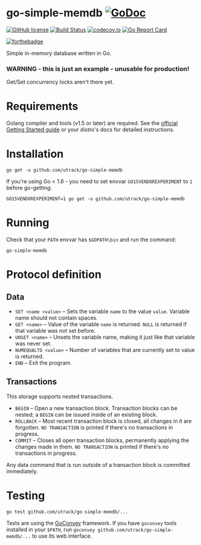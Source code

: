 # go-simple-memdb [![GoDoc](https://godoc.org/github.com/utrack/go-simple-memdb?status.svg)](https://godoc.org/github.com/utrack/go-simple-memdb)
[![GitHub license](https://img.shields.io/badge/license-MIT-blue.svg)](https://github.com/utrack/go-simple-memdb/blob/master/LICENSE)
[![Build Status](https://travis-ci.org/utrack/go-simple-memdb.svg)](https://travis-ci.org/utrack/go-simple-memdb)
[![codecov.io](https://codecov.io/github/utrack/go-simple-memdb/coverage.svg?branch=master)](https://codecov.io/github/utrack/go-simple-memdb?branch=master)
[![Go Report Card](http://goreportcard.com/badge/utrack/go-simple-memdb)](http://goreportcard.com/report/utrack/go-simple-memdb)

[![forthebadge](http://forthebadge.com/images/badges/made-with-crayons.svg)](http://forthebadge.com)

Simple in-memory database written in Go.

### WARNING - this is just an example - unusable for production!
Get/Set concurrency locks aren't there yet.

# Requirements
Golang compiler and tools (v1.5 or later) are required. See the [official Getting Started guide](https://golang.org/doc/install) or your distro's docs for detailed instructions.

# Installation
```
go get -u github.com/utrack/go-simple-memdb
```
If you're using Go < 1.6 - you need to set envvar `GO15VENDOREXPERIMENT` to `1` before go-getting:
```
GO15VENDOREXPERIMENT=1 go get -u github.com/utrack/go-simple-memdb
```

# Running
Check that your `PATH` envvar has `$GOPATH\bin` and run the command:
```
go-simple-memdb
```

# Protocol definition

## Data
* `SET <name <value>` – Sets the variable `name` to the value `value`. Variable name should not contain spaces.
* `GET <name>` – Value of the variable `name` is returned. `NULL` is returned if that variable was not set before.
* `UNSET <name>` – Unsets the variable name, making it just like that variable was never set.
* `NUMEQUALTO <value>` – Number of variables that are currently set to value is returned.
* `END` – Exit the program.

## Transactions
This storage supports nested transactions.
* `BEGIN` – Open a new transaction block. Transaction blocks can be nested; a `BEGIN` can be issued inside of an existing block.
* `ROLLBACK` – Most recent transaction block is closed, all changes in it are forgotten. `NO TRANSACTION` is printed if there's no transactions in progress.
* `COMMIT` – Closes all open transaction blocks, permanently applying the changes made in them. `NO TRANSACTION` is printed if there's no transactions in progress.

Any data command that is run outside of a transaction block is committed immediately.

# Testing
```
go test github.com/utrack/go-simple-memdb/...
```
Tests are using the [GoConvey](https://github.com/smartystreets/goconvey) framework. If you have `goconvey` tools installed in your `$PATH`, run `goconvey github.com/utrack/go-simple-memdb/...` to use its web interface.
